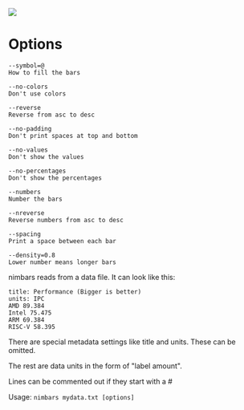 ![](http://i.imgur.com/8w6Qkrk.jpg)

# Options

```
--symbol=@
How to fill the bars

--no-colors
Don't use colors

--reverse
Reverse from asc to desc

--no-padding
Don't print spaces at top and bottom

--no-values
Don't show the values

--no-percentages
Don't show the percentages

--numbers
Number the bars

--nreverse
Reverse numbers from asc to desc

--spacing
Print a space between each bar

--density=0.8
Lower number means longer bars
```

nimbars reads from a data file. It can look like this:

```
title: Performance (Bigger is better)
units: IPC
AMD 89.384
Intel 75.475
ARM 69.384
RISC-V 58.395
```

There are special metadata settings like title and units. These can be omitted.

The rest are data units in the form of "label amount".

Lines can be commented out if they start with a #

Usage: `nimbars mydata.txt [options]`